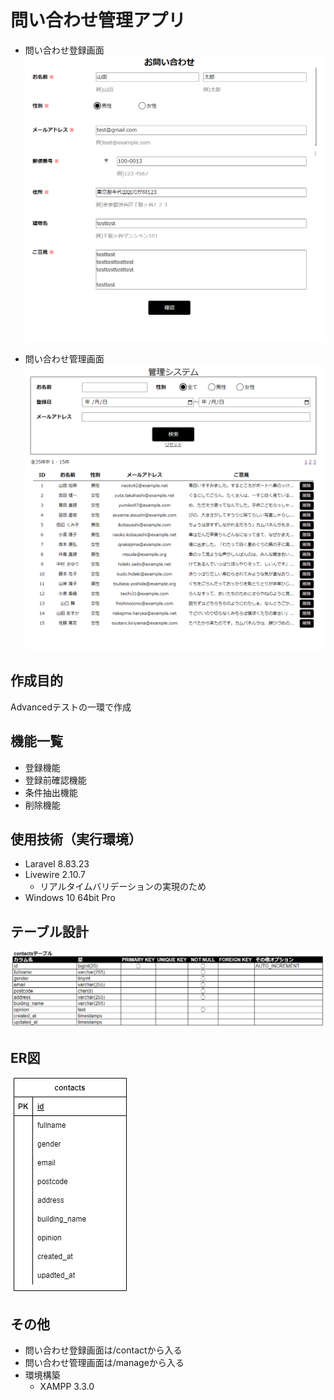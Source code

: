 # 問い合わせ管理アプリ
- 問い合わせ登録画面
![Top](img/top-contact.png)

- 問い合わせ管理画面
![Top](img/top-manage.png)

## 作成目的
Advancedテストの一環で作成

## 機能一覧
- 登録機能
- 登録前確認機能
- 条件抽出機能
- 削除機能

## 使用技術（実行環境）
- Laravel 8.83.23
- Livewire 2.10.7
  - リアルタイムバリデーションの実現のため
- Windows 10 64bit Pro

## テーブル設計
![Table](img/table.png)

## ER図
![ER](img/er.png)

## その他
- 問い合わせ登録画面は/contactから入る
- 問い合わせ管理画面は/manageから入る
- 環境構築
  - XAMPP 3.3.0
